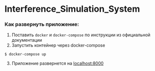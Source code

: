 # Interference_Simulation_System

### Как развернуть приложение:
1. Поставить `docker` и `docker-compose` по инструкции из официальной документации
2. Запустить контейнер через docker-compose
```
$ docker-compose up
```
3. Приложение развернется на [localhost:8000](http://localhost:8000/)
